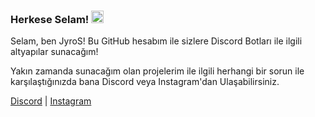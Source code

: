 ### Herkese Selam! <img src="https://media.giphy.com/media/Q7LHmoFwVP6Yc1swZs/giphy.gif" height="20px"></h2>

Selam, ben JyroS!
Bu GitHub hesabım ile sizlere Discord Botları ile ilgili altyapılar sunacağım!

Yakın zamanda sunacağım olan projelerim ile ilgili herhangi bir sorun ile karşılaştığınızda bana Discord veya Instagram'dan Ulaşabilirsiniz.

[Discord](https://discord.com/users/325134650630471680) | [Instagram](https://www.instagram.com/jyros1/)
